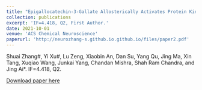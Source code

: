 ```yaml
---
title: "Epigallocatechin-3-Gallate Allosterically Activates Protein Kinase C‑α and Improves the Cognition of Estrogen Deficiency Mice."
collection: publications
excerpt: 'IF=4.418, Q2, First Author.'
date: 2021-10-01
venue: 'ACS Chemical Neuroscience'
paperurl: 'http://neurozhang-s.github.io.github.io/files/paper2.pdf'
---
```

Shuai Zhang#, Yi Xu#, Lu Zeng, Xiaobin An, Dan Su, Yang Qu, Jing Ma, Xin Tang, Xuqiao Wang, Junkai Yang, Chandan Mishra, Shah Ram Chandra, and Jing Ai*. IF=4.418, Q2.

[Download paper here](http://NeuroZhang-s.github.io.github.io/files/paper2.pdf)
